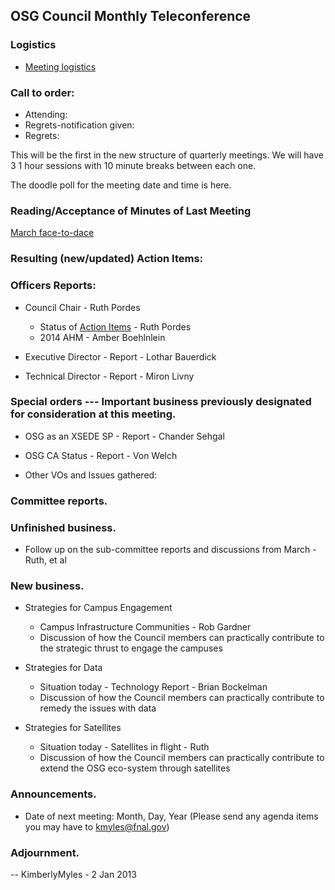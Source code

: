 OSG Council Monthly Teleconference
----------------------------------

### Logistics

-   [Meeting logistics](https://twiki.grid.iu.edu/bin/view/Council/WebHome#Logistics)

### Call to order:

-   Attending:
-   Regrets-notification given:
-   Regrets:

This will be the first in the new structure of quarterly meetings. We will have 3 1 hour sessions with 10 minute breaks between each one.

The doodle poll for the meeting date and time is here.

### **Reading/Acceptance of Minutes of Last Meeting**

[March face-to-dace](https://www.opensciencegrid.org/bin/view/Council/March-14-2013)

### Resulting (new/updated) Action Items:

### Officers Reports:

-   Council Chair - Ruth Pordes
    -   Status of [Action Items](../CouncilActionItems.md) - Ruth Pordes
    -   2014 AHM - Amber Boehlnlein

-   Executive Director - Report - Lothar Bauerdick
-   Technical Director - Report - Miron Livny

### Special orders --- Important business previously designated for consideration at this meeting.

-   OSG as an XSEDE SP - Report - Chander Sehgal
-   OSG CA Status - Report - Von Welch

-   Other VOs and Issues gathered:

### Committee reports.

### Unfinished business.

-   Follow up on the sub-committee reports and discussions from March - Ruth, et al

### New business.

-   Strategies for Campus Engagement
    -   Campus Infrastructure Communities - Rob Gardner
    -   Discussion of how the Council members can practically contribute to the strategic thrust to engage the campuses

-   Strategies for Data
    -   Situation today - Technology Report - Brian Bockelman
    -   Discussion of how the Council members can practically contribute to remedy the issues with data

-   Strategies for Satellites
    -   Situation today - Satellites in flight - Ruth
    -   Discussion of how the Council members can practically contribute to extend the OSG eco-system through satellites

### Announcements.

-   Date of next meeting: Month, Day, Year (Please send any agenda items you may have to <kmyles@fnal.gov>)

### Adjournment.

-- KimberlyMyles - 2 Jan 2013
